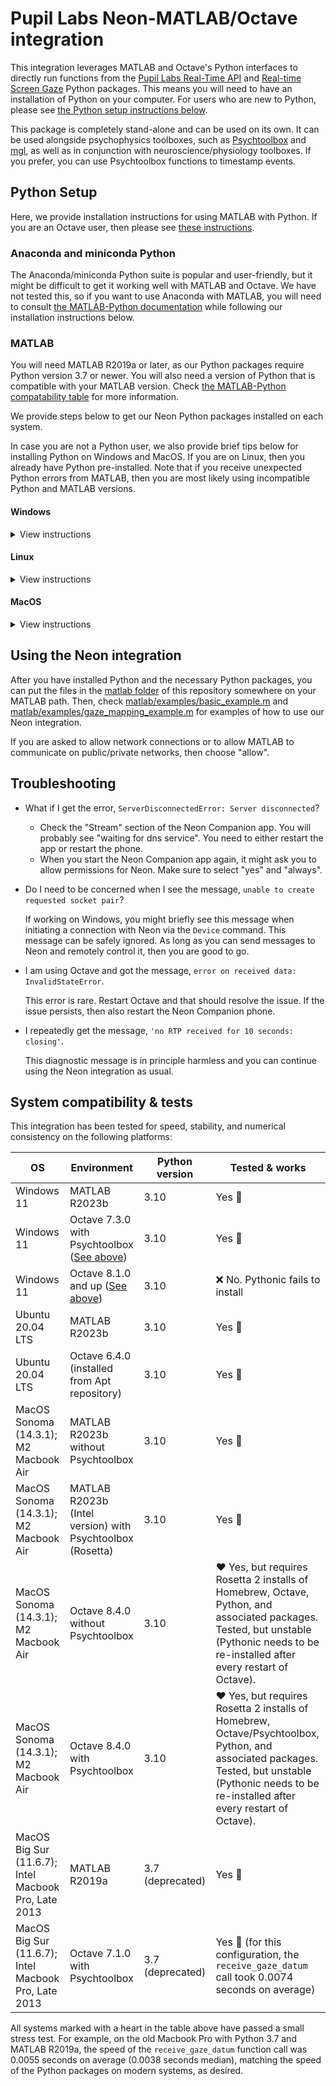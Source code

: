 # Pupil Labs Neon-MATLAB/Octave integration

This integration leverages MATLAB and Octave's Python interfaces to directly run functions from the
[Pupil Labs Real-Time API](https://github.com/pupil-labs/realtime-python-api) and [Real-time Screen Gaze](https://github.com/pupil-labs/real-time-screen-gaze) Python packages.
This means you will need to have an installation of Python on your computer.
For users who are new to Python, please see [the Python setup instructions below](#python-setup).

This package is completely stand-alone and can be used on its own. It can be used alongside psychophysics toolboxes, such as [Psychtoolbox](http://psychtoolbox.org/) and [mgl](https://gru.stanford.edu/doku.php/mgl/overview), as well as in conjunction with neuroscience/physiology toolboxes. If you prefer, you can use Psychtoolbox functions to timestamp events.

## Python Setup

Here, we provide installation instructions for using MATLAB with Python. If you are an Octave user, then please see [these instructions](octave/README.md).

### Anaconda and miniconda Python

The Anaconda/miniconda Python suite is popular and user-friendly, but it might be difficult to get it working well with MATLAB and Octave. We have not tested this, so if you want to use Anaconda with MATLAB, you will need to consult [the MATLAB-Python documentation](https://www.mathworks.com/help/matlab/python-language.html) while following our installation instructions below.

### MATLAB

You will need MATLAB R2019a or later, as our Python packages require Python version 3.7 or newer. You will also need a version of Python that is compatible with your MATLAB version. Check [the MATLAB-Python compatability table](https://www.mathworks.com/support/requirements/python-compatibility.html) for more information.

We provide steps below to get our Neon Python packages installed on each system.

In case you are not a Python user, we also provide brief tips below for installing Python on Windows and MacOS. If you are on Linux, then you already have Python pre-installed. Note that if you receive unexpected Python errors from MATLAB, then you are most likely using incompatible Python and MATLAB versions.

#### Windows
<details>
    <summary>View instructions</summary>

If you are a new Python user, then it is [recommended by Mathworks](https://www.mathworks.com/help/matlab/matlab_external/install-supported-python-implementation.html) to install a version of Python from [python.org](https://www.python.org/). Make sure to select the "Add to path" option when the Python installer starts.

***Installing Python from the Windows Store will not work!***

If you already have a version of Python that you would like to use, then check the [MATLAB documentation about configuring your system](https://www.mathworks.com/help/matlab/matlab_external/install-supported-python-implementation.html).

Once Python is ready, start a terminal (Go to the Start Menu and then enter "cmd.exe"). Then:

1. Enter the following to install the necessary packages:
    ```
    pip3 install opencv-python
    pip3 install opencv-contrib-python
    pip3 install pupil-labs-realtime-api
    pip3 install real-time-screen-gaze
    ```
    If you are a new Python user or you are satisified with the default Python 3 on your system, then you can skip to the next step. If you instead want to use a specific Python version or you use a Python version manager, like pyenv, then change the ```pip3``` commands above accordingly and make sure to consult [the MATLAB documentation](https://www.mathworks.com/help/matlab/matlab_external/install-supported-python-implementation.html) about how to configure everything correctly.

2. Close the terminal and restart MATLAB. Now, you can [start testing the Neon integration](#using-the-neon-integration).
</details>

#### Linux
<details>
    <summary>View instructions</summary>

If you are on Linux, then your system already provides Python and MATLAB will automatically use this version.

To get started, you will need to open a terminal. Then:

1. Enter the following:
    ```
    pip3 install opencv-python
    pip3 install opencv-contrib-python
    pip3 install pupil-labs-realtime-api
    pip3 install real-time-screen-gaze
    ```
    If you are a new Python user or you are satisified with the default Python 3 on your system, then you can skip to the next step. If you instead want to use a specific Python version or you use a Python version manager, like pyenv, then change the ```pip3``` commands above accordingly and make sure to check the [MATLAB-Python documentation about configuring your system](https://www.mathworks.com/help/matlab/matlab_external/install-supported-python-implementation.html).

2. Restart MATALB and [start testing the Neon integration](#using-the-neon-integration).

Note that on Linux, MATLAB will not see Python packages installed by the package manager (e.g., apt on Ubuntu).
</details>

#### MacOS
<details>
    <summary>View instructions</summary>

For MacOS, the installation steps depend on whether you have an Apple Silicon Mac (M1, M2, or M3) or an Intel Mac. You can find out by clicking the Apple Icon in the top left corner of your desktop and going to "About this Mac".

For all Macs, you will need a Python version that is [compatible with your MATLAB version](https://www.mathworks.com/support/requirements/python-compatibility.html).

Note that [Mathworks recommends](https://www.mathworks.com/help/matlab/matlab_external/install-supported-python-implementation.html) installing Python from [python.org](https://www.python.org/) on MacOS. If you already have Python installed from a different source on your Mac, then installing an additional version from [python.org](https://www.python.org/) will not overwrite your current installation, although it might temporarily alter your system path.

If you would rather use a Python version that you already have or you want to use a Python version manager, like pyenv, or a Homebrew version of Python on MacOS, then you will need to consult [the MATLAB documentation](https://www.mathworks.com/help/matlab/matlab_external/install-supported-python-implementation.html) about how to configure everything correctly.

Once Python is ready, then continue with the steps below that are appropriate for your Mac.

<details>
    <summary>Intel Mac</summary>

After you have installed a compatible copy of Python, you will need to open a terminal by starting Terminal.app and then:

1. Enter the following in the terminal to install the necessary packages:
    ```
    pip3 install opencv-python
    pip3 install opencv-contrib-python
    pip3 install pupil-labs-realtime-api
    pip3 install real-time-screen-gaze
    ```
    If you are a new Python user, then the commands above are sufficient and you can move to the next step. If you want to use a specific Python version, then change the ```pip3``` command to point to the Python installation that you want to use with MATLAB.

2. On Intel Macs, after the packages have been installed, you need to start Python one time and import the packages. Do that by first entering the following in the terminal:
    ```
    python3
    ```
3. A Python session will start. Now enter the following:
    ```
    import cv2
    import numpy
    import pupil_labs.realtime_api.simple
    import pupil_labs.real_time_screen_gaze.gaze_mapper
    import pupil_labs.real_time_screen_gaze.marker_generator
    ```
    It might take a few moments for each of those commands to complete.
4. You can then quit Python by entering the following:
    ```
    exit()
    ```
5. Now, close the terminal. Restart MATLAB and you can [start testing the Neon integration](#using-the-neon-integration).
</details>

<details>
    <summary>Apple Silicon Mac</summary>

***NOTE: If you intend to use this package with Psychtoolbox on an Apple Silicon Mac, then you must follow the [alternate installation instructions](./psychtoolbox_apple_silicon.md).***

Otherwise, install a compatible copy of Python. Then:

1. Open Terminal.app and run:
    ```
    pip3 install opencv-python
    pip3 install opencv-contrib-python
    pip3 install pupil-labs-realtime-api
    pip3 install real-time-screen-gaze
    ```
    If you are a new Python user, then the commands above are sufficient and you can move to the next step. If you want to use a specific Python version, then change the ```pip3``` command to point to the Python installation that you want to use with MATLAB.

2. Now, close the terminal. Restart MATLAB and you can [start testing the Neon integration](#using-the-neon-integration).
</details>
</details>

## Using the Neon integration

After you have installed Python and the necessary Python packages, you can put the files in the [matlab folder](matlab/) of this repository somewhere on your MATLAB path. Then, check [matlab/examples/basic_example.m](matlab/basic_example.m) and [matlab/examples/gaze_mapping_example.m](matlab/gaze_mapping_example.m) for examples of how to use our Neon integration.

If you are asked to allow network connections or to allow MATLAB to communicate on public/private networks, then choose "allow".

## Troubleshooting

- What if I get the error, ```ServerDisconnectedError: Server disconnected```?
  - Check the "Stream" section of the Neon Companion app. You will probably see "waiting for dns service". You need to either restart the app or restart the phone.
  - When you start the Neon Companion app again, it might ask you to allow permissions for Neon. Make sure to select "yes" and "always".

- Do I need to be concerned when I see the message, ```unable to create requested socket pair```?

    If working on Windows, you might briefly see this message when initiating a connection with Neon via the ```Device``` command. This message can be safely ignored. As long as you can send messages to Neon and remotely control it, then you are good to go.

- I am using Octave and got the message, ```error on received data: InvalidStateError```.

    This error is rare. Restart Octave and that should resolve the issue. If the issue persists, then also restart the Neon Companion phone.

- I repeatedly get the message, ```'no RTP received for 10 seconds: closing'```.

    This diagnostic message is in principle harmless and you can continue using the Neon integration as usual.

## System compatibility & tests

This integration has been tested for speed, stability, and numerical consistency on the following platforms:

| OS | Environment | Python version | Tested & works |
| -- | ----------- | -------------- | -------------- |
| Windows 11 | MATLAB R2023b | 3.10 | Yes :green_heart: |
| Windows 11 | Octave 7.3.0 with Psychtoolbox ([See above](#windows-psychtoolbox-and-octave)) | 3.10 | Yes :green_heart: |
| Windows 11 | Octave 8.1.0 and up ([See above](#windows-psychtoolbox-and-octave)) | 3.10 | :x: No. Pythonic fails to install |
| Ubuntu 20.04 LTS | MATLAB R2023b | 3.10 | Yes :green_heart: |
| Ubuntu 20.04 LTS | Octave 6.4.0 (installed from Apt repository) | 3.10 | Yes :green_heart: |
| MacOS Sonoma (14.3.1); M2 Macbook Air | MATLAB R2023b without Psychtoolbox | 3.10 | Yes :green_heart: |
| MacOS Sonoma (14.3.1); M2 Macbook Air | MATLAB R2023b (Intel version) with Psychtoolbox (Rosetta) | 3.10 | Yes :green_heart: |
| MacOS Sonoma (14.3.1); M2 Macbook Air | Octave 8.4.0 without Psychtoolbox | 3.10 | :heart: Yes, but requires Rosetta 2 installs of Homebrew, Octave, Python, and associated packages. Tested, but unstable (Pythonic needs to be re-installed after every restart of Octave). |
| MacOS Sonoma (14.3.1); M2 Macbook Air | Octave 8.4.0 with Psychtoolbox | 3.10 | :heart: Yes, but requires Rosetta 2 installs of Homebrew, Octave/Psychtoolbox, Python, and associated packages. Tested, but unstable (Pythonic needs to be re-installed after every restart of Octave). |
| MacOS Big Sur (11.6.7); Intel Macbook Pro, Late 2013 | MATLAB R2019a | 3.7 (deprecated) | Yes :green_heart: |
| MacOS Big Sur (11.6.7); Intel Macbook Pro, Late 2013 | Octave 7.1.0 with Psychtoolbox | 3.7 (deprecated) | Yes :yellow_heart: (for this configuration, the ```receive_gaze_datum``` call took 0.0074 seconds on average) |

All systems marked with a heart in the table above have passed a small stress test. For example, on the old Macbook Pro with Python 3.7 and MATLAB R2019a, the speed of the ```receive_gaze_datum``` function call was 0.0055 seconds on average (0.0038 seconds median), matching the speed of the Python packages on modern systems, as desired.
